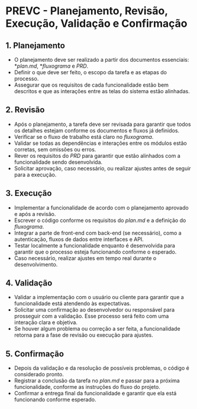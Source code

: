 # PREVC - Planejamento, Revisão, Execução, Validação e Confirmação

## 1. Planejamento
- O planejamento deve ser realizado a partir dos documentos essenciais: **plan.md*, **fluxograma* e *PRD*.
- Definir o que deve ser feito, o escopo da tarefa e as etapas do processo.
- Assegurar que os requisitos de cada funcionalidade estão bem descritos e que as interações entre as telas do sistema estão alinhadas.

## 2. Revisão
- Após o planejamento, a tarefa deve ser revisada para garantir que todos os detalhes estejam conforme os documentos e fluxos já definidos.
- Verificar se o fluxo de trabalho está claro no *fluxograma*.
- Validar se todas as dependências e interações entre os módulos estão corretas, sem omissões ou erros.
- Rever os requisitos do *PRD* para garantir que estão alinhados com a funcionalidade sendo desenvolvida.
- Solicitar aprovação, caso necessário, ou realizar ajustes antes de seguir para a execução.

## 3. Execução
- Implementar a funcionalidade de acordo com o planejamento aprovado e após a revisão.
- Escrever o código conforme os requisitos do *plan.md* e a definição do *fluxograma*.
- Integrar a parte de front-end com back-end (se necessário), como a autenticação, fluxos de dados entre interfaces e API.
- Testar localmente a funcionalidade enquanto é desenvolvida para garantir que o processo esteja funcionando conforme o esperado.
- Caso necessário, realizar ajustes em tempo real durante o desenvolvimento.

## 4. Validação
- Validar a implementação com o usuário ou cliente para garantir que a funcionalidade está atendendo às expectativas.
- Solicitar uma confirmação ao desenvolvedor ou responsável para prosseguir com a validação. Esse processo será feito com uma interação clara e objetiva.  
- Se houver algum problema ou correção a ser feita, a funcionalidade retorna para a fase de revisão ou execução para ajustes.

## 5. Confirmação
- Depois da validação e da resolução de possíveis problemas, o código é considerado pronto.
- Registrar a conclusão da tarefa no *plan.md* e passar para a próxima funcionalidade, conforme as instruções do fluxo do projeto.
- Confirmar a entrega final da funcionalidade e garantir que ela está funcionando conforme esperado.